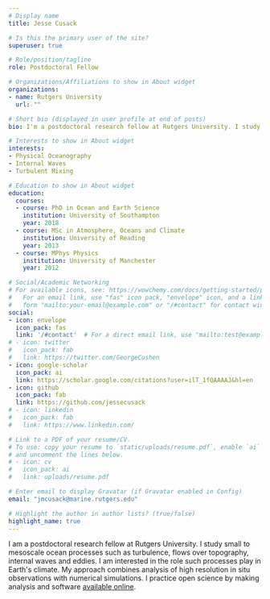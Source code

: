 ```yaml
---
# Display name
title: Jesse Cusack

# Is this the primary user of the site?
superuser: true

# Role/position/tagline
role: Postdoctoral Fellow

# Organizations/Affiliations to show in About widget
organizations:
- name: Rutgers University
  url: ""

# Short bio (displayed in user profile at end of posts)
bio: I'm a postdoctoral research fellow at Rutgers University. I study small to mesoscale ocean processes such as turbulence, flows over topography, internal waves and eddies. I am interested in the role such processes play in Earth's climate.

# Interests to show in About widget
interests:
- Physical Oceanography
- Internal Waves
- Turbulent Mixing

# Education to show in About widget
education:
  courses:
  - course: PhD in Ocean and Earth Science
    institution: University of Southampton
    year: 2018
  - course: MSc in Atmosphere, Oceans and Climate
    institution: University of Reading
    year: 2013
  - course: MPhys Physics
    institution: University of Manchester
    year: 2012

# Social/Academic Networking
# For available icons, see: https://wowchemy.com/docs/getting-started/page-builder/#icons
#   For an email link, use "fas" icon pack, "envelope" icon, and a link in the
#   form "mailto:your-email@example.com" or "/#contact" for contact widget.
social:
- icon: envelope
  icon_pack: fas
  link: '/#contact'  # For a direct email link, use "mailto:test@example.org".
# - icon: twitter
#   icon_pack: fab
#   link: https://twitter.com/GeorgeCushen
- icon: google-scholar
  icon_pack: ai
  link: https://scholar.google.com/citations?user=ilT_1fQAAAAJ&hl=en
- icon: github
  icon_pack: fab
  link: https://github.com/jessecusack
# - icon: linkedin
#   icon_pack: fab
#   link: https://www.linkedin.com/

# Link to a PDF of your resume/CV.
# To use: copy your resume to `static/uploads/resume.pdf`, enable `ai` icons in `params.toml`,
# and uncomment the lines below.
# - icon: cv
#   icon_pack: ai
#   link: uploads/resume.pdf

# Enter email to display Gravatar (if Gravatar enabled in Config)
email: "jmcusack@marine.rutgers.edu"

# Highlight the author in author lists? (true/false)
highlight_name: true
---
```


I am a postdoctoral research fellow at Rutgers University. I study small to mesoscale ocean processes such as turbulence, flows over topography, internal waves and eddies. I am interested in the role such processes play in Earth's climate. My approach combines analysis of high resolution in situ observations with numerical simulations. I practice open science by making analysis and software [available online](https://github.com/jessecusack).

<!-- {{< icon name="download" pack="fas" >}} Download my {{< staticref "uploads/demo_resume.pdf" "newtab" >}}resumé{{< /staticref >}}. -->
